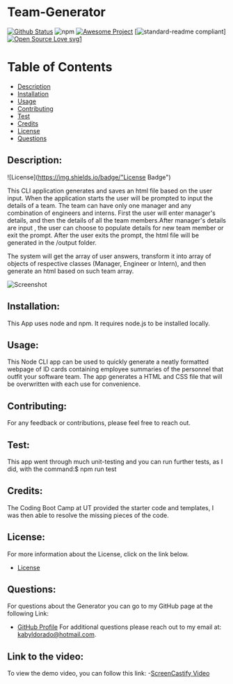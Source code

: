 
# Team-Generator
[![Github Status](https://img.shields.io/badge/build-passing-green.svg)](https://shields.io/)
![npm](https://img.shields.io/npm/v/npm)
[![Awesome Project](https://img.shields.io/badge/%F0%9F%A4%A9-Awesome%20project-blueviolet.svg)](https://shields.io/)
[![standard-readme compliant](https://img.shields.io/badge/readme%20style-standard-brightgreen.svg?style=flat-square)]
[![Open Source Love svg1](https://badges.frapsoft.com/os/v1/open-source.svg?v=103)](https://github.com/ellerbrock/open-source-badges/)

# Table of Contents
- [Description](#description)
- [Installation](#installation)
- [Usage](#usage) 
- [Contributing](#contributing)
- [Test](#test)
- [Credits](#credits)
- [License](#license) 
- [Questions](#questions)
## Description:
![License](https://img.shields.io/badge/"License Badge")

   This CLI application generates and saves an html file based on the user input.
When the application starts the user will be prompted to input the details of a team. The team can have only one manager and any combination of engineers and interns. First the user will enter manager's details, and then the details of all the team members.After manager's details are input , the user can choose to populate details for new team member or exit the prompt. After the user exits the prompt, the html file will be generated in the /output folder.

The system will get the array of user answers, transform it into array of objects of respective classes (Manager, Engineer or Intern), and then generate an html based on such team array.

![Screenshot](./Assets/team.png) 
## Installation:

This App uses node and npm. It requires node.js to be installed locally.
## Usage:

This Node CLI app can be used to quickly generate a neatly formatted webpage of ID cards containing employee summaries of the personnel that outfit your software team. The app generates a HTML and CSS file that will be overwritten with each use for convenience.
## Contributing:

For any feedback or contributions, please feel free to reach out.
## Test:

This app went through much unit-testing and you can run further tests, as I did, with the command:$ npm run test
## Credits:

The Coding Boot Camp at UT provided the starter code and templates, I was then able to resolve the missing pieces of the code.
## License:

For more information about the License, click on the link below.
- [License](https://opensource.org/licenses/)
## Questions:

For questions about the Generator you can go to my 
    GitHub page at the following Link: 
- [GitHub Profile](https://github.com/noureddine-semahi)
For additional questions please reach out to my email at: kabyldorado@hotmail.com.
## Link to the video:

To view the demo video, you can follow this link:
 -[ScreenCastify Video](https://drive.google.com/file/d/1g9kzKOqVpCYztbaU8Yy-URdxJty0SQMi/view)
